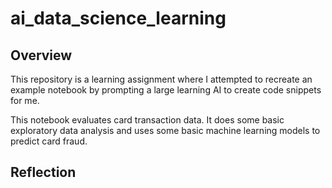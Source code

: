 # ai_data_science_learning

## Overview
This repository is a learning assignment where I attempted to recreate an example notebook by prompting a large learning AI to create code snippets for me. 

This notebook evaluates card transaction data. It does some basic exploratory data analysis and uses some basic machine learning models to predict card fraud.

## Reflection
